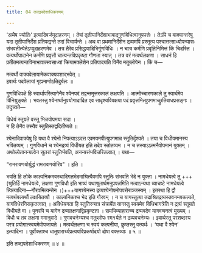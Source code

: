 ```yaml
---
title: 04 तव्द्यपदेशाधिकरणम्

---
```


‘अथैष ज्योतिः’ इत्यादिवर्जमुदाहरणम् । तेषां तृतीयानिर्देशाभावाद्गुणविधित्वानुपपत्तेः । तेऽपि च वाक्यान्तरेषु यदा तृतीयानिर्देश प्रतिपद्यन्ते तदां विचार्यन्ते । अथ वा प्रथमानिर्देशेन द्रव्यमपि प्रस्तुत्य पश्चात्तत्साध्योपन्यासः संभवतीत्येतेऽप्युदाहरणमेव । तत्र तैरेव प्रसिद्धयादिभिर्गुणविधिः । न चात्र कर्मणि प्रवृतिनिमित्तं किं चिदस्ति । वत्यर्थोपादानेन कर्मणि प्रवृत्तौ चात्यन्तविप्रकृष्टा गौणता स्यात् । तत्र वरं मत्वर्थलक्षणा । साधनं हि प्रतीतमत्यन्तविनाभावात्स्वसाध्यां क्रियामक्लेशेन प्रतिपादयति विनैव मतुब्लोपेन । किं च—

मत्वर्थो वाक्यवेलायामेकवाक्यवशाद्भवेत् ।  
इवार्थः पदवेलायां गृह्यमाणोऽतिदुर्बलः ॥  


गुणविधिपक्षे हि स्वार्थापरित्यागेनैव श्येनपदं तद्वन्तमुत्तरकालं लक्षयति । आत्मोच्चारणकाले तु स्वार्थमेव विनियुङ्क्ते । भवतस्तु श्येनार्थानुपयोगादादित एव सादृश्यविवक्षया पदं प्रवृत्तमित्युपगमाच्छ्रुतिबाधप्रसङ्गः । तदुच्यते—

विधेयं स्तूयते वस्तु भिन्नयोपमया सदा ।  
न हि तेनैव तस्यैव स्तुतिस्तद्वदितीष्यते ॥  


श्येनादिवाक्येषु हि यथा वै श्येनो निपत्याऽऽदत्त एवमयमपीत्युपगमान्न स्तुतिर्दृश्यते । तया च विधीयमानस्य भवितव्यम् । गुणविधाने च श्येनद्रव्यं विधीयत इति तदेव स्तोतव्यम । न च तस्याऽऽत्मनैवोपमानं युक्तम् । अथोच्येतानन्यत्वेन सुतरां स्तुतिर्भवति, अनन्यसंभविचरितत्वात् । यथा—

“रामरावणयोर्युद्धं रामरावणयोरिव" । इति ।  


भवति हि लोके काल्पनिकमवस्थादिगतभेदमाश्रित्यैवमपि स्तुतिः संभवति भेदे न युक्ता । नामधेयत्वे तु +++(श्रुतिर्हि नामधेयत्वे, लक्षणा गुणविधौ इति भाष्यं यथाश्रुतार्थमनुपपन्नमिति मत्वाऽन्यथा व्याचष्टे नामधेयत्वे त्वित्यादिना—गौरवमित्यन्तेन ।)+++यागश्येनस्य द्रव्यश्येनोपमोपपत्तेराञ्जस्यम् । इतरथा हि द्वौ मत्वर्थवत्यर्थौ लक्षयितव्यौ । काल्पनिकश्च भेद इति गौरवम् । न च यागस्तुत्या तदाश्रितद्रव्यस्तवनमवकल्पते, यागविधेरनिराकृतत्वात् । अविधेयगता हि स्तुतिरन्यत्र संचार्येत यागस्तु स्वयमेव विधिभागत्रेति न द्रव्यं स्तूयते विधीयते वा । पुनरपि च यागेन द्रव्यलक्षणाद्विप्रकृष्टता । समभिव्याहाराच्च द्रव्यवदेव यागवचनत्वं मुख्यम् । विधौ च तव लक्षणा ममानुवादे । गुणवचनेभ्यश्च मतुब्लोपः स्म१र्यते न द्रव्यवचनेभ्यः । इवार्थस्तु परशब्दस्य परत्र प्रयोगात्स्वयमेवोपजायते । मत्वर्थलक्षणा च स्वयं कल्पनीया, कॢप्तस्तु वत्यर्थः । ‘यथा वै श्येन’ इत्यादिना । पूर्वोक्ताश्च धातुपारार्थ्यप्रत्ययविप्रकर्षादयो दोषा वक्तव्याः ॥ ५ ॥

इति तव्द्यपदेशाधिकरणम् ॥ ४ ॥
